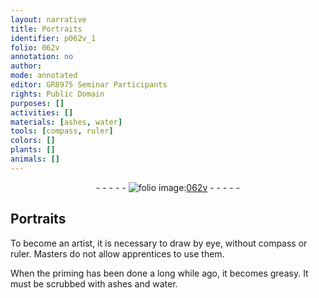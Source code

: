 ```yaml
---
layout: narrative
title: Portraits
identifier: p062v_1
folio: 062v
annotation: no
author:
mode: annotated
editor: GR8975 Seminar Participants
rights: Public Domain
purposes: []
activities: []
materials: [ashes, water]
tools: [compass, ruler]
colors: []
plants: []
animals: []
---
```


 <div class="folio" align="center">- - - - - <a href="http://gallica.bnf.fr/ark:/12148/btv1b9059316c/f130.item" target="_blank"><img src="https://cu-mkp.github.io/GR8975-edition/assets/photo-icon.png" alt="folio image: " style="display:inline-block; margin-bottom:-3px;"/>062v</a> - - - - - </div> 

## Portraits

 
To become an artist, it is necessary to draw by eye, without <span class="tool">compass</span> or <span class="tool">ruler</span>. Masters do not allow apprentices to use them. 
 
When the priming has been done a long while ago, it becomes greasy. It must be scrubbed with <span class="material">ashes</span> and <span class="material">water</span>. 
 